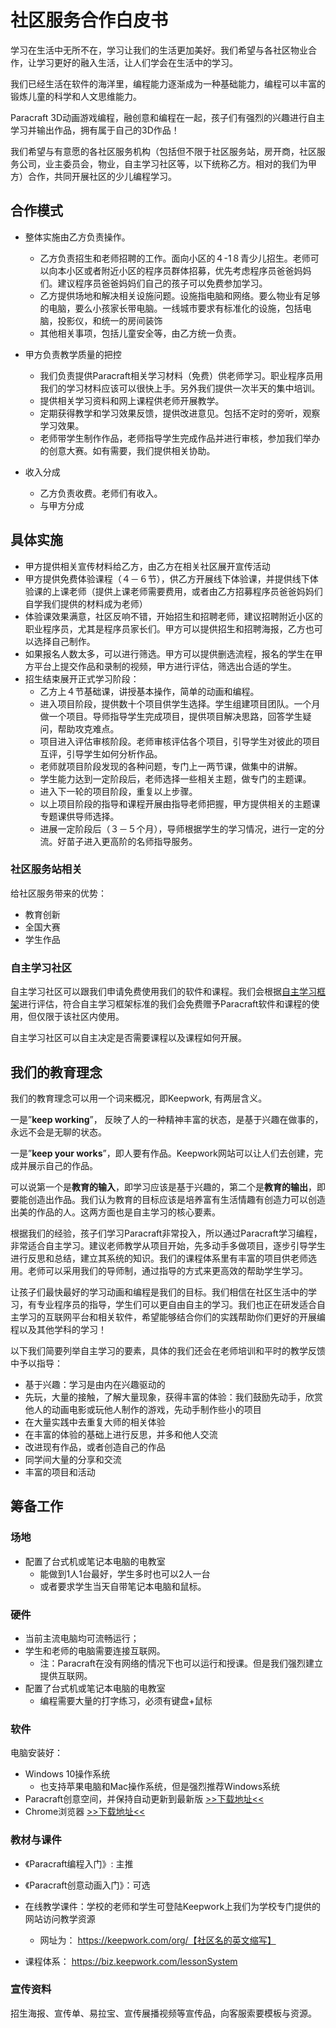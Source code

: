 # 社区服务合作白皮书


学习在生活中无所不在，学习让我们的生活更加美好。我们希望与各社区物业合作，让学习更好的融入生活，让人们学会在生活中的学习。

我们已经生活在软件的海洋里，编程能力逐渐成为一种基础能力，编程可以丰富的锻炼儿童的科学和人文思维能力。

Paracraft 3D动画游戏编程，融创意和编程在一起，孩子们有强烈的兴趣进行自主学习并输出作品，拥有属于自己的3D作品！

我们希望与有意愿的各社区服务机构（包括但不限于社区服务站，房开商，社区服务公司，业主委员会，物业，自主学习社区等，以下统称乙方。相对的我们为甲方）合作，共同开展社区的少儿编程学习。

## 合作模式

- 整体实施由乙方负责操作。
  - 乙方负责招生和老师招聘的工作。面向小区的４-1８青少儿招生。老师可以向本小区或者附近小区的程序员群体招募，优先考虑程序员爸爸妈妈们。建议程序员爸爸妈妈们自己的孩子可以免费参加学习。
  - 乙方提供场地和解决相关设施问题。设施指电脑和网络。要么物业有足够的电脑，要么小孩家长带电脑。一线城市要求有标准化的设施，包括电脑，投影仪，和统一的房间装饰
  - 其他相关事项，包括儿童安全等，由乙方统一负责。
 
- 甲方负责教学质量的把控
  - 我们负责提供Paracraft相关学习材料（免费）供老师学习。职业程序员用我们的学习材料应该可以很快上手。另外我们提供一次半天的集中培训。
  - 提供相关学习资料和网上课程供老师开展教学。
  - 定期获得教学和学习效果反馈，提供改进意见。包括不定时的旁听，观察学习效果。
  - 老师带学生制作作品，老师指导学生完成作品并进行审核，参加我们举办的创意大赛。如有需要，我们提供相关协助。
 - 收入分成 
   - 乙方负责收费。老师们有收入。
   - 与甲方分成


## 具体实施

- 甲方提供相关宣传材料给乙方，由乙方在相关社区展开宣传活动
- 甲方提供免费体验课程（４－６节），供乙方开展线下体验课，并提供线下体验课的上课老师（提供上课老师需要费用，或者由乙方招募程序员爸爸妈妈们自学我们提供的材料成为老师）
- 体验课效果满意，社区反响不错，开始招生和招聘老师，建议招聘附近小区的职业程序员，尤其是程序员家长们。甲方可以提供招生和招聘海报，乙方也可以选择自己制作。
- 如果报名人数太多，可以进行筛选。甲方可以提供删选流程，报名的学生在甲方平台上提交作品和录制的视频，甲方进行评估，筛选出合适的学生。
- 招生结束展开正式学习阶段：
  - 乙方上４节基础课，讲授基本操作，简单的动画和编程。
  - 进入项目阶段，提供数十个项目供学生选择。学生组建项目团队。一个月做一个项目。导师指导学生完成项目，提供项目解决思路，回答学生疑问，帮助攻克难点。
  - 项目进入评估审核阶段。老师审核评估各个项目，引导学生对彼此的项目互评，引导学生如何分析作品。
  - 老师就项目阶段发现的各种问题，专门上一两节课，做集中的讲解。
  - 学生能力达到一定阶段后，老师选择一些相关主题，做专门的主题课。
  - 进入下一轮的项目阶段，重复以上步骤。
  - 以上项目阶段的指导和课程开展由指导老师把握，甲方提供相关的主题课专题课供导师选择。
  - 进展一定阶段后（３－５个月），导师根据学生的学习情况，进行一定的分流。好苗子进入更高阶的名师指导服务。
  
  
### 社区服务站相关

给社区服务带来的优势：
- 教育创新
- 全国大赛
- 学生作品

### 自主学习社区

自主学习社区可以跟我们申请免费使用我们的软件和课程。我们会根据[自主学习框架](http://www.opensourcelearning.org/selflearning-frameworks/?lang=zh)进行评估，符合自主学习框架标准的我们会免费赠予Paracraft软件和课程的使用，但仅限于该社区内使用。

自主学习社区可以自主决定是否需要课程以及课程如何开展。

## 我们的教育理念

我们的教育理念可以用一个词来概况，即Keepwork, 有两层含义。

一是”**keep working**”， 反映了人的一种精神丰富的状态，是基于兴趣在做事的，永远不会是无聊的状态。

一是”**keep your works**”，即人要有作品。Keepwork网站可以让人们去创建，完成并展示自己的作品。

可以说第一个是**教育的输入**，即学习应该是基于兴趣的，第二个是**教育的输出**，即要能创造出作品。我们认为教育的目标应该是培养富有生活情趣有创造力可以创造出美的作品的人。这两方面也是自主学习的核心要素。

根据我们的经验，孩子们学习Paracraft非常投入，所以通过Paracraft学习编程，非常适合自主学习。建议老师教学从项目开始，先多动手多做项目，逐步引导学生进行反思和总结，建立其系统的知识。我们的课程体系里有丰富的项目供老师选用。老师可以采用我们的导师制，通过指导的方式来更高效的帮助学生学习。

让孩子们最快最好的学习动画和编程是我们的目标。我们相信在社区生活中的学习，有专业程序员的指导，学生们可以更自由自主的学习。我们也正在研发适合自主学习的互联网平台和相关软件，希望能够结合你们的实践帮助你们更好的开展编程以及其他学科的学习！

以下我们简要列举自主学习的要素，具体的我们还会在老师培训和平时的教学反馈中予以指导：
- 基于兴趣：学习是由内在兴趣驱动的
- 先玩，大量的接触，了解大量现象，获得丰富的体验：我们鼓励先动手，欣赏他人的动画电影或玩他人制作的游戏，先动手制作些小的项目
- 在大量实践中去重复大师的相关体验
- 在丰富的体验的基础上进行反思，并多和他人交流
- 改进现有作品，或者创造自己的作品
- 同学间大量的分享和交流
- 丰富的项目和活动


## 筹备工作
### 场地
- 配置了台式机或笔记本电脑的电教室
  - 能做到1人1台最好，学生多时也可以2人一台
  - 或者要求学生当天自带笔记本电脑和鼠标。

### 硬件
- 当前主流电脑均可流畅运行；
- 学生和老师的电脑需要连接互联网。
  - 注：Paracraft在没有网络的情况下也可以运行和授课。但是我们强烈建立提供互联网。
- 配置了台式机或笔记本电脑的电教室
  - 编程需要大量的打字练习，必须有键盘+鼠标

### 软件
电脑安装好：
- Windows 10操作系统
   - 也支持苹果电脑和Mac操作系统，但是强烈推荐Windows系统
- Paracraft创意空间，并保持自动更新到最新版 [>>下载地址<<](http://paracraft.keepwork.com/download?lang=zh)
- Chrome浏览器 [>>下载地址<<](https://www.google.cn/chrome/)

### 教材与课件
- 《Paracraft编程入门》: 主推
- 《Paracraft创意动画入门》：可选
- 在线教学课件：学校的老师和学生可登陆Keepwork上我们为学校专门提供的网站访问教学资源
    - 网址为： https://keepwork.com/org/【社区名的英文缩写】
    
- 课程体系： https://biz.keepwork.com/lessonSystem   
### 宣传资料
招生海报、宣传单、易拉宝、宣传展播视频等宣传品，向客服索要模板与资源。
